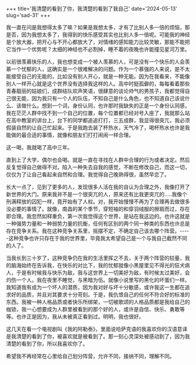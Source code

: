 +++
title='我清楚的看到了你，我清楚的看到了我自己'
date='2024-05-13'
slug='sad-31'
+++

我一直在问是我想得太多了嘛？如果是我想太多，才有了比别人多一倍的烦恼，那是否，因为我想太多了，我得到的快乐感受其实也比别人多一倍呢。可能我的神经是个放大器，把开心与不开心都放大了，对情绪的感知能力比较灵敏，那能不能把它当作一个优势呢？太细的神经也不必割掉，睡不着的夜晚也许能撞见星河万里。

以前很羡慕快乐的人，我也想变成一个被人羡慕的人，可是没有一个快乐的人会羡慕一个忧郁的人，这确实是一个很难解决的问题。作为一个慕强的人来说，是不太能接受自己的无能的，比如没有别人开心，就是一种无能。因为在我看来，不能像别人一样开心就是这个世界没有选择我这样的人。高中时挺孤僻的，每每看着那些青春靓丽的姑娘们，成群结队欢声笑语，很肆意的谈论帅气的男孩子，我都觉得自己很无能，因为我只有一个人的队伍，不知自己是什么角色，也不知道自己该说什么、该做什么。想到一个词，身份认同，也许那时我缺失的正是一个身份认同感，我在茫茫人群中找不到一个自己的位置，每个位置都已经对号入座了，我就那么站在高中教室的讲台上，台下的同学都追追打打，三五成群，我显得很突兀，我必须假装自然的让自己忙起来。于是我跑去装了杯热水，天气冷了，喝杯热水也许是我能做的最合适的事情，就像和朋友们打打闹闹一样合理。

这一喝，我就喝了高中三年。

直到上了大学，偶尔也会喝。就是一直在寻找在人群中合理的行为或者决定。然后反复觉得自己做得不对。陷入一种失去自我的感觉，不断在修改自己，而这一切，仅仅为了让自己看起来自然和合理。我觉得自己晚熟得很，虽然早恋了。

长大一点了，见到了更多的人，发现很多人活在我的自认为合理之外，我像打开了新世界的大门。原来我并不是一个很突兀的人，原来还有比我更突兀的.....我像个刑满释放的囚犯一样，竟开始有了人权。对，我开始慢慢不再为了合理再去做很多没必要的事情了。就像，南昌的某个季节，穿短袖的和穿羽绒服的擦肩而过，存在即合理。我忽然如释重负，第一次我觉得这个世界，是站在我这边的。也许这就是一种强势力量和一种弱势力量的抗衡，任何有区别的两个同一种类的东西也许总是存在竞争关系。我在这种竞争关系里，摇摆不定，不确定自己该去哪个阵营。-----这种竞争也许只存在于我的世界里，毕竟我太希望自己是一个与我自己截然不同的人了。

当我长到三十岁了，这种竞争仍在我的生活里挥之不去，关于两个阵营的较量，我的脑海始终在告诉我，在快乐的对比下，我的忧郁就像小黑屋里见不得光的狂犬病人，于是有时候我与快乐为敌，我与这世界上一切美好为敌，有时候太过美好，会灼伤一个人。我在夜里不睡觉，与黑暗为伍。就像小说里写的黑化的坏蛋们一样。我知道我有成为一个坏人的潜质，因为我对好与坏十分敏感，或许我这一生都在追求好的品质，并且对其要求十分苛刻。于是，我仇恨自己的任何不符合好的标准的东西。我被一种人格品质或者快乐所绑架，一切被歌颂的人格品质都是我给自己的枷锁，我一心想要成为人群里被看到的那个好的人，或许是自信、快乐、勇敢等等。也许正是因为，我从未被真正看到过。明明，我也很好。

这几天在看一个电视剧叫《我的阿勒泰》，里面说哈萨克语的我喜欢你的汉语意译是我清楚的看到了你，被喜欢就是被看到了。那一刻心灵深处被感动到了，因为我清楚的看到了你，所以我喜欢你了。

希望我不再经常在心里给自己划分阵营，允许不同，接纳不同，理解不同。